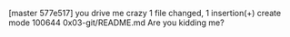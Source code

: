 [master 577e517] you drive me crazy
 1 file changed, 1 insertion(+)
 create mode 100644 0x03-git/README.md
Are you kidding me?
